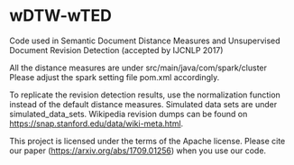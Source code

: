 # wDTW-wTED
Code used in Semantic Document Distance Measures and
Unsupervised Document Revision Detection (accepted by IJCNLP 2017)

All the distance measures are under src/main/java/com/spark/cluster
Please adjust the spark setting file pom.xml accordingly. 

To replicate the revision detection results, use the normalization function instead of the default distance measures. Simulated data sets are under simulated_data_sets. Wikipedia revision dumps can be found on https://snap.stanford.edu/data/wiki-meta.html.

This project is licensed under the terms of the Apache license. Please cite our paper (https://arxiv.org/abs/1709.01256) when you use our code.
